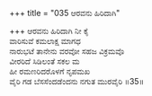 +++
title = "035 ಆರವನು ಹಿರಿದಾಗಿ"

+++
ಆರವನು ಹಿರಿದಾಗಿ ನೀ ಕೈ  
ವಾರಿಸುವೆ ಕಮಲಾಕ್ಷ ಮಾಗಧ  
ನಾರುಭಟೆ ತಾನೇನು ವರವೋ ಸಹಜ ವಿಕ್ರಮವೊ   
ವೀರರಿದೆ ಸಿಡಿಲಂತೆ ಸಕಲ ಮ  
ಹೀ ರಮಣರಿದರೊಳಗೆ ನೃಪಮಖ  
ವೈರಿ ಗಡ ಬೆಸಸೆಂದಡೆಂದನು ನಗುತ ಮುರವೈರಿ      ॥35॥